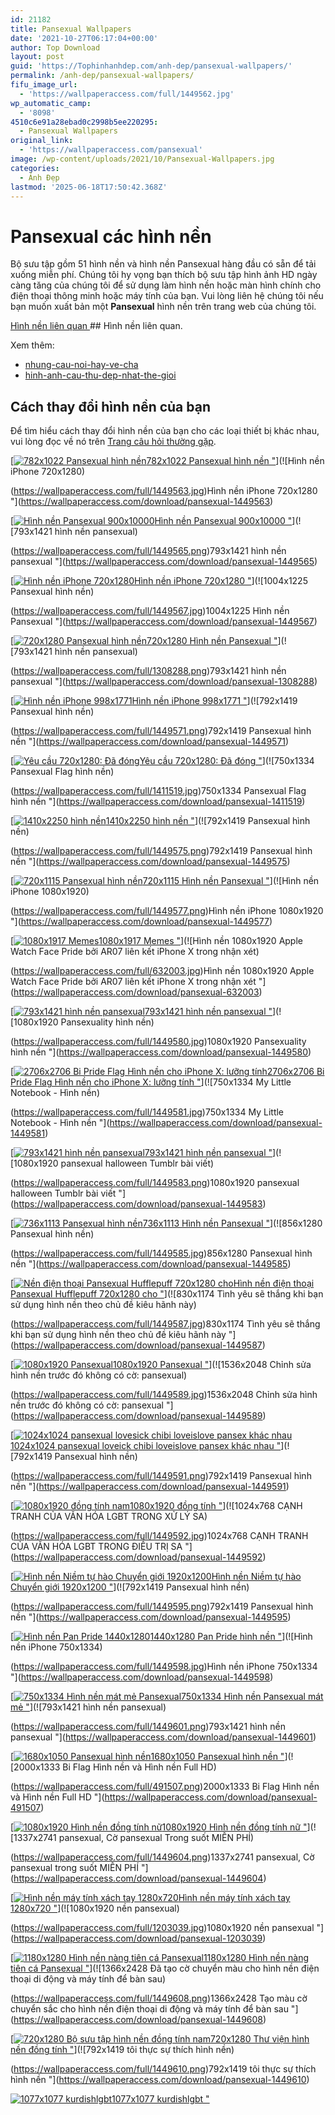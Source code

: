 ```yaml
---
id: 21182
title: Pansexual Wallpapers
date: '2021-10-27T06:17:04+00:00'
author: Top Download
layout: post
guid: 'https://Tophinhanhdep.com/anh-dep/pansexual-wallpapers/'
permalink: /anh-dep/pansexual-wallpapers/
fifu_image_url:
  - 'https://wallpaperaccess.com/full/1449562.jpg'
wp_automatic_camp:
  - '8098'
4510c6e91a28ebad0c2998b5ee220295:
  - Pansexual Wallpapers
original_link:
  - 'https://wallpaperaccess.com/pansexual'
image: /wp-content/uploads/2021/10/Pansexual-Wallpapers.jpg
categories:
  - Ảnh Đẹp
lastmod: '2025-06-18T17:50:42.368Z'
---
```

# Pansexual các hình nền

Bộ sưu tập gồm 51 hình nền và hình nền Pansexual hàng đầu có sẵn để tải xuống miễn phí. Chúng tôi hy vọng bạn thích bộ sưu tập hình ảnh HD ngày càng tăng của chúng tôi để sử dụng làm hình nền hoặc màn hình chính cho điện thoại thông minh hoặc máy tính của bạn. Vui lòng liên hệ chúng tôi nếu bạn muốn xuất bản một **Pansexual** hình nền trên trang web của chúng tôi.

[Hình nền liên quan ](#related) ## Hình nền liên quan.

   
 Xem thêm:

   
- [nhung-cau-noi-hay-ve-cha](https://tophinhanhdep.com/nhung-cau-noi-hay/nhung-cau-noi-hay-ve-cha/)
- [hinh-anh-cau-thu-dep-nhat-the-gioi](https://tophinhanhdep.com/anh-dep/hinh-anh-cau-thu-dep-nhat-the-gioi/)

## Cách thay đổi hình nền của bạn

Để tìm hiểu cách thay đổi hình nền của bạn cho các loại thiết bị khác nhau, vui lòng đọc về nó trên [Trang câu hỏi thường gặp](https://tophinhanhdep.com/faq/).

  
[[![782x1022 Pansexual hình nền](https://wallpaperaccess.com/full/1449562.jpg)782x1022 Pansexual hình nền "](https://wallpaperaccess.com/download/pansexual-1449562)](![Hình nền iPhone 720x1280)

(https://wallpaperaccess.com/full/1449563.jpg)Hình nền iPhone 720x1280 "](https://wallpaperaccess.com/download/pansexual-1449563)

[[![Hình nền Pansexual 900x10000](https://wallpaperaccess.com/full/1449564.gif)Hình nền Pansexual 900x10000 "](https://wallpaperaccess.com/download/pansexual-1449564)](![793x1421 hình nền pansexual)

(https://wallpaperaccess.com/full/1449565.png)793x1421 hình nền pansexual "](https://wallpaperaccess.com/download/pansexual-1449565)

[[![Hình nền iPhone 720x1280](https://wallpaperaccess.com/full/1449566.png)Hình nền iPhone 720x1280 "](https://wallpaperaccess.com/download/pansexual-1449566)](![1004x1225 Pansexual hình nền)

(https://wallpaperaccess.com/full/1449567.jpg)1004x1225 Hình nền Pansexual "](https://wallpaperaccess.com/download/pansexual-1449567)

[[![720x1280 Pansexual hình nền](https://wallpaperaccess.com/full/1449568.jpg)720x1280 Hình nền Pansexual "](https://wallpaperaccess.com/download/pansexual-1449568)](![793x1421 hình nền pansexual)

(https://wallpaperaccess.com/full/1308288.png)793x1421 hình nền pansexual "](https://wallpaperaccess.com/download/pansexual-1308288)

[[![Hình nền iPhone 998x1771](https://wallpaperaccess.com/full/1449570.jpg)Hình nền iPhone 998x1771 "](https://wallpaperaccess.com/download/pansexual-1449570)](![792x1419 Pansexual hình nền)

(https://wallpaperaccess.com/full/1449571.png)792x1419 Pansexual hình nền "](https://wallpaperaccess.com/download/pansexual-1449571)

[[![Yêu cầu 720x1280: Đã đóng](https://wallpaperaccess.com/full/1306444.jpg)Yêu cầu 720x1280: Đã đóng "](https://wallpaperaccess.com/download/pansexual-1306444)](![750x1334 Pansexual Flag hình nền)

(https://wallpaperaccess.com/full/1411519.jpg)750x1334 Pansexual Flag hình nền "](https://wallpaperaccess.com/download/pansexual-1411519)

[[![1410x2250 hình nền](https://wallpaperaccess.com/full/1449574.jpg)1410x2250 hình nền "](https://wallpaperaccess.com/download/pansexual-1449574)](![792x1419 Pansexual hình nền)

(https://wallpaperaccess.com/full/1449575.png)792x1419 Pansexual hình nền "](https://wallpaperaccess.com/download/pansexual-1449575)

[[![720x1115 Pansexual hình nền](https://wallpaperaccess.com/full/1449576.jpg)720x1115 Hình nền Pansexual "](https://wallpaperaccess.com/download/pansexual-1449576)](![Hình nền iPhone 1080x1920)

(https://wallpaperaccess.com/full/1449577.png)Hình nền iPhone 1080x1920 "](https://wallpaperaccess.com/download/pansexual-1449577)

[[![1080x1917 Memes](https://wallpaperaccess.com/full/1449578.jpg)1080x1917 Memes "](https://wallpaperaccess.com/download/pansexual-1449578)](![Hình nền 1080x1920 Apple Watch Face Pride bởi AR07 liên kết iPhone X trong nhận xét)

(https://wallpaperaccess.com/full/632003.jpg)Hình nền 1080x1920 Apple Watch Face Pride bởi AR07 liên kết iPhone X trong nhận xét "](https://wallpaperaccess.com/download/pansexual-632003)

[[![793x1421 hình nền pansexual](https://wallpaperaccess.com/full/1449579.png)793x1421 hình nền pansexual "](https://wallpaperaccess.com/download/pansexual-1449579)](![1080x1920 Pansexuality hình nền)

(https://wallpaperaccess.com/full/1449580.jpg)1080x1920 Pansexuality hình nền "](https://wallpaperaccess.com/download/pansexual-1449580)

[[![2706x2706 Bi Pride Flag Hình nền cho iPhone X: lưỡng tính](https://wallpaperaccess.com/full/626113.jpg)2706x2706 Bi Pride Flag Hình nền cho iPhone X: lưỡng tính "](https://wallpaperaccess.com/download/pansexual-626113)](![750x1334 My Little Notebook - Hình nền)

(https://wallpaperaccess.com/full/1449581.jpg)750x1334 My Little Notebook - Hình nền "](https://wallpaperaccess.com/download/pansexual-1449581)

[[![793x1421 hình nền pansexual](https://wallpaperaccess.com/full/1449582.png)793x1421 hình nền pansexual "](https://wallpaperaccess.com/download/pansexual-1449582)](![1080x1920 pansexual halloween Tumblr bài viết)

(https://wallpaperaccess.com/full/1449583.png)1080x1920 pansexual halloween Tumblr bài viết "](https://wallpaperaccess.com/download/pansexual-1449583)

 [[![736x1113 Pansexual hình nền](https://wallpaperaccess.com/full/1449584.jpg)736x1113 Hình nền Pansexual "](https://wallpaperaccess.com/download/pansexual-1449584)](![856x1280 Pansexual hình nền)

(https://wallpaperaccess.com/full/1449585.jpg)856x1280 Pansexual hình nền "](https://wallpaperaccess.com/download/pansexual-1449585)

[[![Nền điện thoại Pansexual Hufflepuff 720x1280 cho](https://wallpaperaccess.com/full/1449586.png)Hình nền điện thoại Pansexual Hufflepuff 720x1280 cho "](https://wallpaperaccess.com/download/pansexual-1449586)](![830x1174 Tình yêu sẽ thắng khi bạn sử dụng hình nền theo chủ đề kiêu hãnh này)

(https://wallpaperaccess.com/full/1449587.jpg)830x1174 Tình yêu sẽ thắng khi bạn sử dụng hình nền theo chủ đề kiêu hãnh này "](https://wallpaperaccess.com/download/pansexual-1449587)

[[![1080x1920 Pansexual](https://wallpaperaccess.com/full/1449588.png)1080x1920 Pansexual "](https://wallpaperaccess.com/download/pansexual-1449588)](![1536x2048 Chỉnh sửa hình nền trước đó không có cờ: pansexual)

(https://wallpaperaccess.com/full/1449589.jpg)1536x2048 Chỉnh sửa hình nền trước đó không có cờ: pansexual "](https://wallpaperaccess.com/download/pansexual-1449589)

 [[![1024x1024 pansexual lovesick chibi loveislove pansex khác nhau](https://wallpaperaccess.com/full/1449590.jpg)1024x1024 pansexual loveick chibi loveislove pansex khác nhau "](https://wallpaperaccess.com/download/pansexual-1449590)](![792x1419 Pansexual hình nền)

(https://wallpaperaccess.com/full/1449591.png)792x1419 Pansexual hình nền "](https://wallpaperaccess.com/download/pansexual-1449591)

[[![1080x1920 đồng tính nam](https://wallpaperaccess.com/full/632093.png)1080x1920 đồng tính "](https://wallpaperaccess.com/download/pansexual-632093)](![1024x768 CẠNH TRANH CỦA VĂN HÓA LGBT TRONG XỬ LÝ SA)

(https://wallpaperaccess.com/full/1449592.jpg)1024x768 CẠNH TRANH CỦA VĂN HÓA LGBT TRONG ĐIỀU TRỊ SA "](https://wallpaperaccess.com/download/pansexual-1449592)

[[![Hình nền Niềm tự hào Chuyển giới 1920x1200](https://wallpaperaccess.com/full/1306415.jpg)Hình nền Niềm tự hào Chuyển giới 1920x1200 "](https://wallpaperaccess.com/download/pansexual-1306415)](![792x1419 Pansexual hình nền)

(https://wallpaperaccess.com/full/1449595.png)792x1419 Pansexual hình nền "](https://wallpaperaccess.com/download/pansexual-1449595)

[[![Hình nền Pan Pride 1440x1280](https://wallpaperaccess.com/full/1449597.jpg)1440x1280 Pan Pride hình nền "](https://wallpaperaccess.com/download/pansexual-1449597)](![Hình nền iPhone 750x1334)

(https://wallpaperaccess.com/full/1449598.jpg)Hình nền iPhone 750x1334 "](https://wallpaperaccess.com/download/pansexual-1449598)

[[![750x1334 Hình nền mát mẻ Pansexual](https://wallpaperaccess.com/full/1449600.jpg)750x1334 Hình nền Pansexual mát mẻ "](https://wallpaperaccess.com/download/pansexual-1449600)](![793x1421 hình nền pansexual)

(https://wallpaperaccess.com/full/1449601.png)793x1421 hình nền pansexual "](https://wallpaperaccess.com/download/pansexual-1449601)

[[![1680x1050 Pansexual hình nền](https://wallpaperaccess.com/full/1449602.png)1680x1050 Pansexual hình nền "](https://wallpaperaccess.com/download/pansexual-1449602)](![2000x1333 Bi Flag Hình nền và Hình nền Full HD)

(https://wallpaperaccess.com/full/491507.png)2000x1333 Bi Flag Hình nền và Hình nền Full HD "](https://wallpaperaccess.com/download/pansexual-491507)

[[![1080x1920 Hình nền đồng tính nữ](https://wallpaperaccess.com/full/1449603.jpg)1080x1920 Hình nền đồng tính nữ "](https://wallpaperaccess.com/download/pansexual-1449603)](![1337x2741 pansexual, Cờ pansexual Trong suốt MIỄN PHÍ)

(https://wallpaperaccess.com/full/1449604.png)1337x2741 pansexual, Cờ pansexual trong suốt MIỄN PHÍ "](https://wallpaperaccess.com/download/pansexual-1449604)

[[![Hình nền máy tính xách tay 1280x720](https://wallpaperaccess.com/full/1449605.png)Hình nền máy tính xách tay 1280x720 "](https://wallpaperaccess.com/download/pansexual-1449605)](![1080x1920 nền pansexual)

(https://wallpaperaccess.com/full/1203039.jpg)1080x1920 nền pansexual "](https://wallpaperaccess.com/download/pansexual-1203039)

[[![1180x1280 Hình nền nàng tiên cá Pansexual](https://wallpaperaccess.com/full/1449607.jpg)1180x1280 Hình nền nàng tiên cá Pansexual "](https://wallpaperaccess.com/download/pansexual-1449607)](![1366x2428 Đã tạo cờ chuyển màu cho hình nền điện thoại di động và máy tính để bàn sau)

(https://wallpaperaccess.com/full/1449608.png)1366x2428 Tạo màu cờ chuyển sắc cho hình nền điện thoại di động và máy tính để bàn sau "](https://wallpaperaccess.com/download/pansexual-1449608)

[[![720x1280 Bộ sưu tập hình nền đồng tính nam](https://wallpaperaccess.com/full/627535.png)720x1280 Thư viện hình nền đồng tính "](https://wallpaperaccess.com/download/pansexual-627535)](![792x1419 tôi thực sự thích hình nền)

(https://wallpaperaccess.com/full/1449610.png)792x1419 tôi thực sự thích hình nền "](https://wallpaperaccess.com/download/pansexual-1449610)

[![1077x1077 kurdishlgbt](https://wallpaperaccess.com/full/1449611.jpg)1077x1077 kurdishlgbt "](https://wallpaperaccess.com/download/pansexual-1449611)
